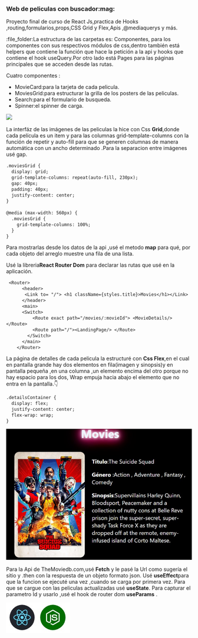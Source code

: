 <h3>Web de peliculas con buscador:mag:</h3>

Proyecto final de curso de React Js,practica de Hooks ,routing,formularios,props,CSS Grid y Flex,Apis ,@mediaquerys y más.
<p>:file_folder:La estructura de las carpetas es: Componentes, para los componentes con sus respectivos módulos de css,dentro también está helpers que contiene la función que hace la petición a la api y hooks que contiene el hook useQuery.Por otro lado está Pages para las páginas principales que se acceden desde las rutas. </p>
Cuatro componentes :
<ul>
  <li>MovieCard:para la tarjeta de cada pelicula. </li>
  <li>MoviesGrid:para estructurar la grilla de los posters de las peliculas.</li>
  <li>Search:para el formulario de busqueda.</li>
  <li>Spinner:el spinner de carga.</li>
</ul>

![](src/img/movie.gif)

La interfáz de las imágenes de las peliculas la hice con Css <strong>Grid</strong>,donde cada película es un item y para las columnas grid-template-columns con la función de repetir y auto-fill para que se generen columnas de manera automática con un ancho determinado .Para la separacion entre imágenes usé gap.

```
.moviesGrid {
  display: grid;
  grid-template-columns: repeat(auto-fill, 230px);
  gap: 40px;
  padding: 40px;
  justify-content: center;
}

@media (max-width: 560px) {
  .moviesGrid {
    grid-template-columns: 100%;
  }
}
```
<p>Para mostrarlas desde los datos de la api ,usé el metodo <strong>map</strong> para qué, por cada objeto del arreglo muestre una fila de una lista.</p>
Usé la libreria<strong>React Router Dom</strong> para declarar las rutas que usé en la aplicación.

```
 <Router>
      <header> 
       <Link to= "/"> <h1 className={styles.title}>Movies</h1></Link>
      </header>
      <main>
      <Switch>
          <Route exact path="/movies/:movieId"> <MovieDetails/></Route>
          <Route path="/"><LandingPage/> </Route>        
        </Switch>
      </main>
    </Router>
```
La página de detalles de cada pelicula la estructuré con <strong>Css Flex</strong>,en el cual en pantalla grande hay dos elementos en fila(imagen y sinopsis)y en pantalla pequeña ,en una columna ,un elemento encima del otro porque no hay espacio para los dos, Wrap empuja hacia abajo el elemento que no entra en la pantalla.:point_down:	

```
.detailsContainer {
  display: flex;
  justify-content: center;
  flex-wrap: wrap;
}
```

![](src/img/moviedos.jpg)

Para la Api de TheMoviedb.com,usé <strong>Fetch</strong> y le pasé la Url como sugería el sitio y .then con la respuesta de  un objeto formato json. Usé <strong>useEffect</strong>para que la funcion se ejecuté una vez ,cuando se carga por primera vez.
Para que se cargue con las peliculas actualizadas usé <strong>useState</strong>.
Para capturar el parametro Id y usarlo  ,usé el hook de router dom <strong>useParams</strong> .

![](src/img/ReactNode.jpg)


